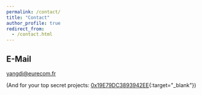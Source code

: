 ```yaml
---
permalink: /contact/
title: "Contact"
author_profile: true
redirect_from: 
  - /contact.html
---
```


## E-Mail 


yangdi@eurecom.fr

(And for your top secret projects: [0x19E79DC3893942EE](https://keys.openpgp.org/search?q=yangdi%40eurecom.fr){:target="_blank"})

